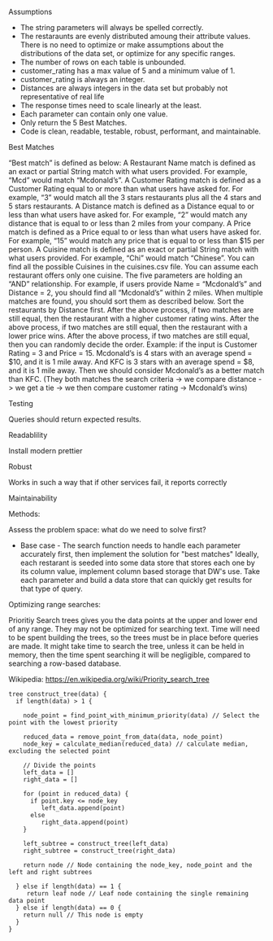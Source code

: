 Assumptions

*   The string parameters will always be spelled correctly.
*   The restaraunts are evenly distributed amoung their attribute values. There is no need to optimize or make assumptions about the distributions of the data set, or optimize for any specific ranges.
*   The number of rows on each table is unbounded.
*   customer_rating has a max value of 5 and a minimum value of 1.
*   customer_rating is always an integer.
*   Distances are always integers in the data set but probably not representative of real life
*   The response times need to scale linearly at the least.
*   Each parameter can contain only one value.
*   Only return the 5 Best Matches.
*   Code is clean, readable, testable, robust, performant, and maintainable.

Best Matches

“Best match” is defined as below:
A Restaurant Name match is defined as an exact or partial String match with what users provided. For example, “Mcd” would match “Mcdonald’s”.
A Customer Rating match is defined as a Customer Rating equal to or more than what users have asked for. For example, “3” would match all the 3 stars restaurants plus all the 4 stars and 5 stars restaurants.
A Distance match is defined as a Distance equal to or less than what users have asked for. For example, “2” would match any distance that is equal to or less than 2 miles from your company.
A Price match is defined as a Price equal to or less than what users have asked for. For example, “15” would match any price that is equal to or less than $15 per person.
A Cuisine match is defined as an exact or partial String match with what users provided. For example, “Chi” would match “Chinese”. You can find all the possible Cuisines in the cuisines.csv file. You can assume each restaurant offers only one cuisine.
The five parameters are holding an “AND” relationship. For example, if users provide Name = “Mcdonald’s” and Distance = 2, you should find all “Mcdonald’s” within 2 miles.
When multiple matches are found, you should sort them as described below.
Sort the restaurants by Distance first.
After the above process, if two matches are still equal, then the restaurant with a higher customer rating wins.
After the above process, if two matches are still equal, then the restaurant with a lower price wins.
After the above process, if two matches are still equal, then you can randomly decide the order.
Example: if the input is Customer Rating = 3 and Price = 15. Mcdonald’s is 4 stars with an average spend = $10, and it is 1 mile away. And KFC is 3 stars with an average spend = $8, and it is 1 mile away. Then we should consider Mcdonald’s as a better match than KFC. (They both matches the search criteria -> we compare distance -> we get a tie -> we then compare customer rating -> Mcdonald’s wins)

Testing

Queries should return expected results.

Readablility

Install modern prettier

Robust

Works in such a way that if other services fail, it reports correctly

Maintainability

Methods:

Assess the problem space: what do we need to solve first?

*   Base case - The search function needs to handle each parameter accurately first,
    then implement the solution for "best matches"
    Ideally, each restarant is seeded into some data store that stores each one by its column value, implement column based storage that DW's use.
    Take each parameter and build a data store that can quickly get results for that type of query.

Optimizing range searches:

Prioritiy Search trees gives you the data points at the upper and lower end of any range. They may not be optimized for searching text. Time will need to be spent building the trees, so the trees must be in place before queries are made. It might take time to search the tree, unless it can be held in memory, then the time spent searching it will be negligible, compared to searching a row-based database.

Wikipedia: https://en.wikipedia.org/wiki/Priority_search_tree

```clang
tree construct_tree(data) {
  if length(data) > 1 {

    node_point = find_point_with_minimum_priority(data) // Select the point with the lowest priority

    reduced_data = remove_point_from_data(data, node_point)
    node_key = calculate_median(reduced_data) // calculate median, excluding the selected point

    // Divide the points
    left_data = []
    right_data = []

    for (point in reduced_data) {
      if point.key <= node_key
         left_data.append(point)
      else
         right_data.append(point)
    }

    left_subtree = construct_tree(left_data)
    right_subtree = construct_tree(right_data)

    return node // Node containing the node_key, node_point and the left and right subtrees

  } else if length(data) == 1 {
     return leaf node // Leaf node containing the single remaining data point
  } else if length(data) == 0 {
    return null // This node is empty
  }
}
```
